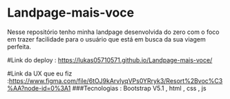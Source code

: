 # Landpage-mais-voce
Nesse repositório tenho minha landpage desenvolvida do zero com o foco em trazer facilidade para o usuário que está em busca da sua viagem perfeita.

#Link do deploy : https://lukas05710571.github.io/Landpage-mais-voce/

#Link da UX que eu fiz  :https://www.figma.com/file/6tOJ9kArvlyqVPs0YRryk3/Resort%2Bvoc%C3%AA?node-id=0%3A1
###Tecnologias : Bootstrap V5.1 , html , css , js

